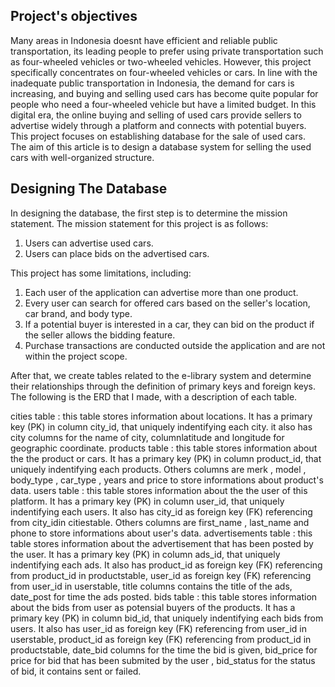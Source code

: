 ## Project's objectives
Many areas in Indonesia doesnt have efficient and reliable public transportation, its leading people to prefer using private transportation such as four-wheeled vehicles or two-wheeled vehicles. However, this project specifically concentrates on four-wheeled vehicles or cars. In line with the inadequate public transportation in Indonesia, the demand for cars is increasing, and buying and selling used cars has become quite popular for people who need a four-wheeled vehicle but have a limited budget. In this digital era, the online buying and selling of used cars provide sellers to advertise widely through a platform and connects with potential buyers. This project focuses on establishing database for the sale of used cars. 
The aim of this article is to design a database system for selling the used cars with well-organized structure.

## Designing The Database
In designing the database, the first step is to determine the mission statement. The mission statement for this project is as follows:
1. Users can advertise used cars.
2. Users can place bids on the advertised cars.

This project has some limitations, including:
1. Each user of the application can advertise more than one product.
2. Every user can search for offered cars based on the seller's location, car brand, and body type.
3. If a potential buyer is interested in a car, they can bid on the product if the seller allows the bidding feature.
4. Purchase transactions are conducted outside the application and are not within the project scope.

After that, we create tables related to the e-library system and determine their relationships through the definition of primary keys and foreign keys. The following is the ERD that I made, with a description of each table.

cities table : this table stores information about locations. It has a primary key (PK) in column city_id, that uniquely indentifying each city. it also has city columns for the name of city, columnlatitude and longitude for geographic coordinate.
products table : this table stores information about the the product or cars. It has a primary key (PK) in column product_id, that uniquely indentifying each products. Others columns are merk , model , body_type , car_type , years and price to store informations about product's data.
users table : this table stores information about the the user of this platform. It has a primary key (PK) in column user_id, that uniquely indentifying each users. It also has city_id as foreign key (FK) referencing from city_idin citiestable.  Others columns are first_name , last_name and phone to store informations about user's data.
advertisements table : this table stores information about the advertisement that has been posted by the user. It has a primary key (PK) in column ads_id, that uniquely indentifying each ads. It also has product_id as foreign key (FK) referencing from product_id in productstable, user_id as foreign key (FK) referencing from user_id in userstable, title columns contains the title of the ads, date_post for time the ads posted.
bids table : this table stores information about the bids from user as potensial buyers of the products. It has a primary key (PK) in column bid_id, that uniquely indentifying each bids from users. It also has user_id as foreign key (FK) referencing from user_id in userstable, product_id as foreign key (FK) referencing from product_id in productstable, date_bid columns for the time the bid is given, bid_price for price for bid that has been submited by the user , bid_status for the status of bid, it contains sent or failed.

